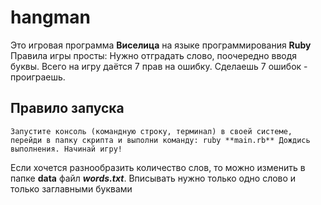 # hangman

Это игровая программа **Виселица** на языке программирования **Ruby**
Правила игры просты:
Нужно отградать слово, поочередно вводя буквы. Всего на игру даётся 7 прав на ошибку. Сделаешь 7 ошибок - проиграешь.

## Правило запуска
```Запустите консоль (командную строку, терминал) в своей системе, перейди в папку скрипта и выполни команду: ruby **main.rb** Дождись выполнения. Начинай игру!```

Если хочется разнообразить количество слов, то можно изменить в папке **data** файл ***words.txt***. Вписывать нужно только одно слово и только заглавными буквами
